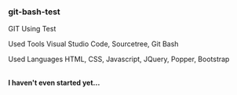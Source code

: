 ### git-bash-test
GIT Using Test
<p>Used Tools Visual Studio Code, Sourcetree, Git Bash</p>
<p>Used Languages HTML, CSS, Javascript, JQuery, Popper, Bootstrap</p>
<br />
<strong>I haven't even started yet...</strong>